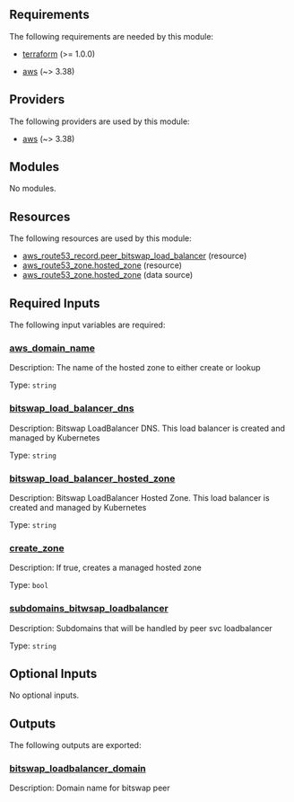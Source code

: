 <!-- BEGIN_TF_DOCS -->
## Requirements

The following requirements are needed by this module:

- <a name="requirement_terraform"></a> [terraform](#requirement\_terraform) (>= 1.0.0)

- <a name="requirement_aws"></a> [aws](#requirement\_aws) (~> 3.38)

## Providers

The following providers are used by this module:

- <a name="provider_aws"></a> [aws](#provider\_aws) (~> 3.38)

## Modules

No modules.

## Resources

The following resources are used by this module:

- [aws_route53_record.peer_bitswap_load_balancer](https://registry.terraform.io/providers/hashicorp/aws/latest/docs/resources/route53_record) (resource)
- [aws_route53_zone.hosted_zone](https://registry.terraform.io/providers/hashicorp/aws/latest/docs/resources/route53_zone) (resource)
- [aws_route53_zone.hosted_zone](https://registry.terraform.io/providers/hashicorp/aws/latest/docs/data-sources/route53_zone) (data source)

## Required Inputs

The following input variables are required:

### <a name="input_aws_domain_name"></a> [aws\_domain\_name](#input\_aws\_domain\_name)

Description: The name of the hosted zone to either create or lookup

Type: `string`

### <a name="input_bitswap_load_balancer_dns"></a> [bitswap\_load\_balancer\_dns](#input\_bitswap\_load\_balancer\_dns)

Description: Bitswap LoadBalancer DNS. This load balancer is created and managed by Kubernetes

Type: `string`

### <a name="input_bitswap_load_balancer_hosted_zone"></a> [bitswap\_load\_balancer\_hosted\_zone](#input\_bitswap\_load\_balancer\_hosted\_zone)

Description: Bitswap LoadBalancer Hosted Zone. This load balancer is created and managed by Kubernetes

Type: `string`

### <a name="input_create_zone"></a> [create\_zone](#input\_create\_zone)

Description: If true, creates a managed hosted zone

Type: `bool`

### <a name="input_deprecated_route53_subdomains_bitwsap_loadbalancer"></a> [subdomains\_bitwsap\_loadbalancer](#input\_subdomains\_bitwsap\_loadbalancer)

Description: Subdomains that will be handled by peer svc loadbalancer

Type: `string`

## Optional Inputs

No optional inputs.

## Outputs

The following outputs are exported:

### <a name="output_bitswap_loadbalancer_domain"></a> [bitswap\_loadbalancer\_domain](#output\_bitswap\_loadbalancer\_domain)

Description: Domain name for bitswap peer
<!-- END_TF_DOCS -->